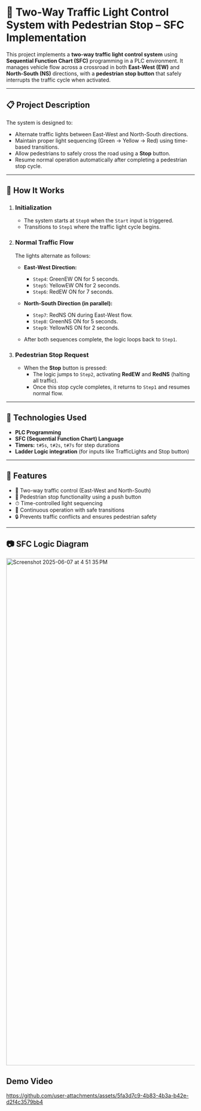 # 🚦 Two-Way Traffic Light Control System with Pedestrian Stop – SFC Implementation

This project implements a **two-way traffic light control system** using **Sequential Function Chart (SFC)** programming in a PLC environment. It manages vehicle flow across a crossroad in both **East-West (EW)** and **North-South (NS)** directions, with a **pedestrian stop button** that safely interrupts the traffic cycle when activated.

---

## 📋 Project Description

The system is designed to:
- Alternate traffic lights between East-West and North-South directions.
- Maintain proper light sequencing (Green → Yellow → Red) using time-based transitions.
- Allow pedestrians to safely cross the road using a **Stop** button.
- Resume normal operation automatically after completing a pedestrian stop cycle.

---

## 🔧 How It Works

1. ### Initialization
   - The system starts at `Step0` when the `Start` input is triggered.
   - Transitions to `Step1` where the traffic light cycle begins.

2. ### Normal Traffic Flow
   The lights alternate as follows:

   - **East-West Direction:**
     - `Step4`: GreenEW ON for 5 seconds.
     - `Step5`: YellowEW ON for 2 seconds.
     - `Step6`: RedEW ON for 7 seconds.

   - **North-South Direction (in parallel):**
     - `Step7`: RedNS ON during East-West flow.
     - `Step8`: GreenNS ON for 5 seconds.
     - `Step9`: YellowNS ON for 2 seconds.

   - After both sequences complete, the logic loops back to `Step1`.

3. ### Pedestrian Stop Request
   - When the **Stop** button is pressed:
     - The logic jumps to `Step2`, activating **RedEW** and **RedNS** (halting all traffic).
     - Once this stop cycle completes, it returns to `Step1` and resumes normal flow.

---

## 🧠 Technologies Used

- **PLC Programming**
- **SFC (Sequential Function Chart) Language**
- **Timers:** `t#5s`, `t#2s`, `t#7s` for step durations
- **Ladder Logic integration** (for inputs like TrafficLights and Stop button)

---

## 📌 Features

- 🚗 Two-way traffic control (East-West and North-South)
- 🚶 Pedestrian stop functionality using a push button
- ⏱ Time-controlled light sequencing
- 🔁 Continuous operation with safe transitions
- 🔒 Prevents traffic conflicts and ensures pedestrian safety

---

## 📷 SFC Logic Diagram
<img width="1353" alt="Screenshot 2025-06-07 at 4 51 35 PM" src="https://github.com/user-attachments/assets/feae3ac6-3ff6-47c8-8b82-cc9ea27504d9" />

## Demo Video
https://github.com/user-attachments/assets/5fa3d7c9-4b83-4b3a-b42e-d2f4c3579bb4



